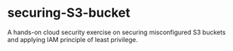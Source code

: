 # securing-S3-bucket
A hands-on cloud security exercise on securing misconfigured S3 buckets and applying IAM principle of least privilege.

